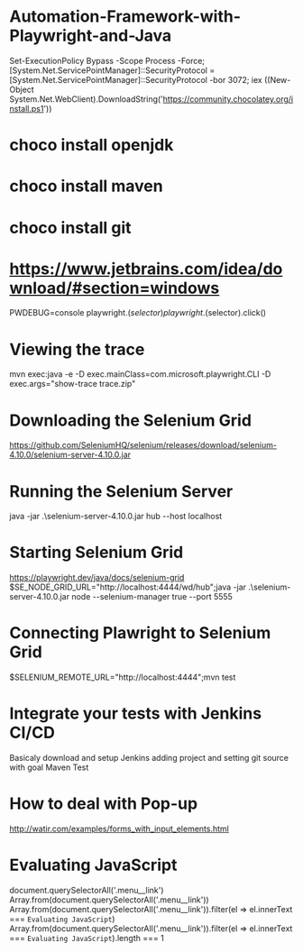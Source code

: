 ﻿# Automation-Framework-with-Playwright-and-Java
Set-ExecutionPolicy Bypass -Scope Process -Force; [System.Net.ServicePointManager]::SecurityProtocol = [System.Net.ServicePointManager]::SecurityProtocol -bor 3072; iex ((New-Object System.Net.WebClient).DownloadString('https://community.chocolatey.org/install.ps1'))
# choco install openjdk
# choco install maven
# choco install git
# https://www.jetbrains.com/idea/download/#section=windows

<!-- This option brings plawright to dev tools console -->
PWDEBUG=console 
playwright.$(selector)
playwright.$(selector).click()

# Viewing the trace
mvn exec:java -e -D exec.mainClass=com.microsoft.playwright.CLI -D exec.args="show-trace trace.zip"

# Downloading the Selenium Grid
https://github.com/SeleniumHQ/selenium/releases/download/selenium-4.10.0/selenium-server-4.10.0.jar

# Running the Selenium Server
java -jar .\selenium-server-4.10.0.jar hub --host localhost 

# Starting Selenium Grid
https://playwright.dev/java/docs/selenium-grid
$SE_NODE_GRID_URL="http://localhost:4444/wd/hub";java -jar .\selenium-server-4.10.0.jar node --selenium-manager true --port 5555

# Connecting Plawright to Selenium Grid
$SELENIUM_REMOTE_URL="http://localhost:4444";mvn test

# Integrate your tests with Jenkins CI/CD
Basicaly download and setup Jenkins adding project and setting git source with goal Maven Test

# How to deal with Pop-up
http://watir.com/examples/forms_with_input_elements.html

# Evaluating JavaScript
document.querySelectorAll('.menu__link')
Array.from(document.querySelectorAll('.menu__link'))
Array.from(document.querySelectorAll('.menu__link')).filter(el => el.innerText === `Evaluating JavaScript`)
Array.from(document.querySelectorAll('.menu__link')).filter(el => el.innerText === `Evaluating JavaScript`).length === 1
